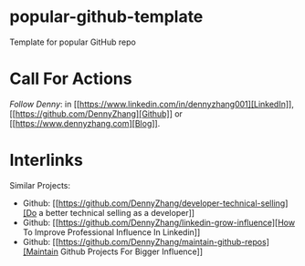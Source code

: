 # popular-github-template
Template for popular GitHub repo

# Call For Actions
*Follow Denny*: in [[https://www.linkedin.com/in/dennyzhang001][LinkedIn]], [[https://github.com/DennyZhang][Github]] or [[https://www.dennyzhang.com][Blog]].

# Interlinks

Similar Projects: 
- Github: [[https://github.com/DennyZhang/developer-technical-selling][Do a better technical selling as a developer]]
- Github: [[https://github.com/DennyZhang/linkedin-grow-influence][How To Improve Professional Influence In Linkedin]]
- Github: [[https://github.com/DennyZhang/maintain-github-repos][Maintain Github Projects For Bigger Influence]]
